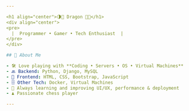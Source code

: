 ```yaml
---

<h1 align="center">🌗👑 Dragon 👑🌗</h1>
<div align="center"> 
<pre>
  |  Programmer • Gamer • Tech Enthusiast  |
</pre>
</div>

## 🧠 About Me

- 🛠️ Love playing with **Coding • Servers • OS • Virtual Machines**
- 🔙 Backend: Python, Django, MySQL
- 🎨 Frontend: HTML, CSS, Bootstrap, JavaScript
- 🗄️ Other Tech: Docker, Virtual Machines
- 🚀 Always learning and improving UI/UX, performance & deployment
- ♟️ Passionate chess player

---
```


